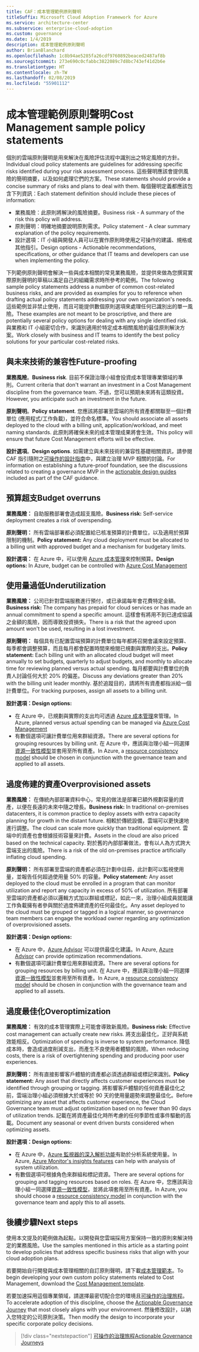 ```yaml
---
title: CAF：成本管理範例原則聲明
titleSuffix: Microsoft Cloud Adoption Framework for Azure
ms.service: architecture-center
ms.subservice: enterprise-cloud-adoption
ms.custom: governance
ms.date: 1/4/2019
description: 成本管理範例原則聲明
author: BrianBlanchard
ms.openlocfilehash: 1c8b94ae5285fa26cdf9760892beaced2487af8b
ms.sourcegitcommit: 273e690c0cfabbc3822089c7d8bc743ef41d2b6e
ms.translationtype: HT
ms.contentlocale: zh-TW
ms.lasthandoff: 02/08/2019
ms.locfileid: "55901112"
---
```

# <a name="cost-management-sample-policy-statements"></a><span data-ttu-id="832df-103">成本管理範例原則聲明</span><span class="sxs-lookup"><span data-stu-id="832df-103">Cost Management sample policy statements</span></span>

<span data-ttu-id="832df-104">個別的雲端原則聲明是用來解決在風險評估流程中識別出之特定風險的方針。</span><span class="sxs-lookup"><span data-stu-id="832df-104">Individual cloud policy statements are guidelines for addressing specific risks identified during your risk assessment process.</span></span> <span data-ttu-id="832df-105">這些聲明應該會提供風險的簡明摘要，以及如何處理它們的方案。</span><span class="sxs-lookup"><span data-stu-id="832df-105">These statements should provide a concise summary of risks and plans to deal with them.</span></span> <span data-ttu-id="832df-106">每個聲明定義都應該包含下列資訊：</span><span class="sxs-lookup"><span data-stu-id="832df-106">Each statement definition should include these pieces of information:</span></span>

- <span data-ttu-id="832df-107">業務風險：此原則將解決的風險摘要。</span><span class="sxs-lookup"><span data-stu-id="832df-107">Business risk - A summary of the risk this policy will address.</span></span>
- <span data-ttu-id="832df-108">原則聲明：明確地摘要說明原則需求。</span><span class="sxs-lookup"><span data-stu-id="832df-108">Policy statement - A clear summary explanation of the policy requirements.</span></span>
- <span data-ttu-id="832df-109">設計選項：IT 小組與開發人員可以在實作原則時使用之可操作的建議、規格或其他指引。</span><span class="sxs-lookup"><span data-stu-id="832df-109">Design options - Actionable recommendations, specifications, or other guidance that IT teams and developers can use when implementing the policy.</span></span>

<span data-ttu-id="832df-110">下列範例原則聲明會解決一些與成本相關的常見業務風險，並提供來做為您撰寫實際原則聲明的草稿以滿足自己的組織需求時所參考的範例。</span><span class="sxs-lookup"><span data-stu-id="832df-110">The following sample policy statements address a number of common cost-related business risks, and are provided as examples for you to reference when drafting actual policy statements addressing your own organization's needs.</span></span> <span data-ttu-id="832df-111">這些範例並非禁止使用，而且可能提供數個原則選項來處理任何已識別出的單一風險。</span><span class="sxs-lookup"><span data-stu-id="832df-111">These examples are not meant to be proscriptive, and there are potentially several policy options for dealing with any single identified risk.</span></span> <span data-ttu-id="832df-112">與業務和 IT 小組密切合作，來識別適用於特定成本相關風險的最佳原則解決方案。</span><span class="sxs-lookup"><span data-stu-id="832df-112">Work closely with business and IT teams to identify the best policy solutions for your particular cost-related risks.</span></span>  

## <a name="future-proofing"></a><span data-ttu-id="832df-113">與未來技術的兼容性</span><span class="sxs-lookup"><span data-stu-id="832df-113">Future-proofing</span></span>

<span data-ttu-id="832df-114">**業務風險**。</span><span class="sxs-lookup"><span data-stu-id="832df-114">**Business risk**.</span></span> <span data-ttu-id="832df-115">目前不保證治理小組會投資成本管理專業領域的準則。</span><span class="sxs-lookup"><span data-stu-id="832df-115">Current criteria that don't warrant an investment in a Cost Management discipline from the governance team.</span></span> <span data-ttu-id="832df-116">不過，您可以預期未來將有這類投資。</span><span class="sxs-lookup"><span data-stu-id="832df-116">However, you anticipate such an investment in the future.</span></span>

<span data-ttu-id="832df-117">**原則聲明**。</span><span class="sxs-lookup"><span data-stu-id="832df-117">**Policy statement**.</span></span> <span data-ttu-id="832df-118">您應該將部署至雲端的所有資產都關聯至一個計費單位 (應用程式/工作負載)，並符合命名標準。</span><span class="sxs-lookup"><span data-stu-id="832df-118">You should associate all assets deployed to the cloud with a billing unit, application/workload, and meet naming standards.</span></span> <span data-ttu-id="832df-119">此原則將確保未來的成本管理成果將會生效。</span><span class="sxs-lookup"><span data-stu-id="832df-119">This policy will ensure that future Cost Management efforts will be effective.</span></span>

<span data-ttu-id="832df-120">**設計選項**。</span><span class="sxs-lookup"><span data-stu-id="832df-120">**Design options**.</span></span> <span data-ttu-id="832df-121">如需建立與未來技術的兼容性基礎相關資訊，請參閱 CAF 指引隨附之[可操作的設計指南](../journeys/overview.md)中，與建立治理 MVP 相關的討論。</span><span class="sxs-lookup"><span data-stu-id="832df-121">For information on establishing a future-proof foundation, see the discussions related to creating a governance MVP in the [actionable design guides](../journeys/overview.md) included as part of the CAF guidance.</span></span>

## <a name="budget-overruns"></a><span data-ttu-id="832df-122">預算超支</span><span class="sxs-lookup"><span data-stu-id="832df-122">Budget overruns</span></span>

<span data-ttu-id="832df-123">**業務風險：** 自助服務部署會造成超支風險。</span><span class="sxs-lookup"><span data-stu-id="832df-123">**Business risk:** Self-service deployment creates a risk of overspending.</span></span>

<span data-ttu-id="832df-124">**原則聲明：** 所有雲端部署都必須配置給已核准預算的計費單位，以及適用於預算限制的機制。</span><span class="sxs-lookup"><span data-stu-id="832df-124">**Policy statement:** Any cloud deployment must be allocated to a billing unit with approved budget and a mechanism for budgetary limits.</span></span>

<span data-ttu-id="832df-125">**設計選項：** 在 Azure 中，可以使用 [Azure 成本管理](/azure/cost-management/manage-budgets)來控制預算。</span><span class="sxs-lookup"><span data-stu-id="832df-125">**Design options:** In Azure, budget can be controlled with [Azure Cost Management](/azure/cost-management/manage-budgets)</span></span>

## <a name="underutilization"></a><span data-ttu-id="832df-126">使用量過低</span><span class="sxs-lookup"><span data-stu-id="832df-126">Underutilization</span></span>

<span data-ttu-id="832df-127">**業務風險：** 公司已針對雲端服務進行預付，或已承諾每年會花費特定金額。</span><span class="sxs-lookup"><span data-stu-id="832df-127">**Business risk:** The company has prepaid for cloud services or has made an annual commitment to spend a specific amount.</span></span> <span data-ttu-id="832df-128">這樣會有將用不到已達成協議之金額的風險，因而導致投資損失。</span><span class="sxs-lookup"><span data-stu-id="832df-128">There is a risk that the agreed upon amount won't be used, resulting in a lost investment.</span></span>

<span data-ttu-id="832df-129">**原則聲明：** 每個具有已配置雲端預算的計費單位每年都將召開會議來設定預算、每季都會調整預算，而且每月都會配置時間來檢閱已規劃與實際的支出。</span><span class="sxs-lookup"><span data-stu-id="832df-129">**Policy statement:** Each billing unit with an allocated cloud budget will meet annually to set budgets, quarterly to adjust budgets, and monthly to allocate time for reviewing planned versus actual spending.</span></span> <span data-ttu-id="832df-130">每月都要與計費單位的負責人討論任何大於 20% 的偏差。</span><span class="sxs-lookup"><span data-stu-id="832df-130">Discuss any deviations greater than 20% with the billing unit leader monthly.</span></span> <span data-ttu-id="832df-131">基於追蹤目的，請將所有資產都指派給一個計費單位。</span><span class="sxs-lookup"><span data-stu-id="832df-131">For tracking purposes, assign all assets to a billing unit.</span></span>

<span data-ttu-id="832df-132">**設計選項：**</span><span class="sxs-lookup"><span data-stu-id="832df-132">**Design options:**</span></span>

- <span data-ttu-id="832df-133">在 Azure 中，已規劃與實際的支出均可透過 [Azure 成本管理](/azure/cost-management/quick-acm-cost-analysis)來管理。</span><span class="sxs-lookup"><span data-stu-id="832df-133">In Azure, planned versus actual spending can be managed via [Azure Cost Management](/azure/cost-management/quick-acm-cost-analysis)</span></span>
- <span data-ttu-id="832df-134">有數個選項可讓計費單位用來群組資源。</span><span class="sxs-lookup"><span data-stu-id="832df-134">There are several options for grouping resources by billing unit.</span></span> <span data-ttu-id="832df-135">在 Azure 中，應該與治理小組一同選擇[資源一致性模型](../../decision-guides/resource-consistency/overview.md)並套用至所有資產。</span><span class="sxs-lookup"><span data-stu-id="832df-135">In Azure, a [resource consistency model](../../decision-guides/resource-consistency/overview.md) should be chosen in conjunction with the governance team and applied to all assets.</span></span>

## <a name="overprovisioned-assets"></a><span data-ttu-id="832df-136">過度佈建的資產</span><span class="sxs-lookup"><span data-stu-id="832df-136">Overprovisioned assets</span></span>

<span data-ttu-id="832df-137">**業務風險：** 在傳統內部部署資料中心，常見的做法是部署已額外規劃容量的資產，以便在長遠的未來中隨之增長。</span><span class="sxs-lookup"><span data-stu-id="832df-137">**Business risk:** In traditional on-premises datacenters, it is common practice to deploy assets with extra capacity planning for growth in the distant future.</span></span> <span data-ttu-id="832df-138">相較於傳統設備，雲端可以更快速地進行調整。</span><span class="sxs-lookup"><span data-stu-id="832df-138">The cloud can scale more quickly than traditional equipment.</span></span> <span data-ttu-id="832df-139">雲端中的資產也會根據技術容量來計費。</span><span class="sxs-lookup"><span data-stu-id="832df-139">Assets in the cloud are also priced based on the technical capacity.</span></span> <span data-ttu-id="832df-140">對於舊的內部部署做法，會有以人為方式誇大雲端支出的風險。</span><span class="sxs-lookup"><span data-stu-id="832df-140">There is a risk of the old on-premises practice artificially inflating cloud spending.</span></span>

<span data-ttu-id="832df-141">**原則聲明：** 所有部署至雲端的資產都必須在計劃中註冊，此計劃可以監視使用量，並報告任何超過使用量 50% 的容量。</span><span class="sxs-lookup"><span data-stu-id="832df-141">**Policy statement:** Any asset deployed to the cloud must be enrolled in a program that can monitor utilization and report any capacity in excess of 50% of utilization.</span></span> <span data-ttu-id="832df-142">所有部署至雲端的資產都必須以邏輯方式加以群組或標記，如此一來，治理小組成員就能讓工作負載擁有者參與關於過度佈建資產的任何最佳化。</span><span class="sxs-lookup"><span data-stu-id="832df-142">Any asset deployed to the cloud must be grouped or tagged in a logical manner, so governance team members can engage the workload owner regarding any optimization of overprovisioned assets.</span></span>

<span data-ttu-id="832df-143">**設計選項：**</span><span class="sxs-lookup"><span data-stu-id="832df-143">**Design options:**</span></span>

- <span data-ttu-id="832df-144">在 Azure 中，[Azure Advisor](/azure/advisor/advisor-cost-recommendations) 可以提供最佳化建議。</span><span class="sxs-lookup"><span data-stu-id="832df-144">In Azure, [Azure Advisor](/azure/advisor/advisor-cost-recommendations) can provide optimization recommendations.</span></span>
- <span data-ttu-id="832df-145">有數個選項可讓計費單位用來群組資源。</span><span class="sxs-lookup"><span data-stu-id="832df-145">There are several options for grouping resources by billing unit.</span></span> <span data-ttu-id="832df-146">在 Azure 中，應該與治理小組一同選擇[資源一致性模型](../../decision-guides/resource-consistency/overview.md)並套用至所有資產。</span><span class="sxs-lookup"><span data-stu-id="832df-146">In Azure, a [resource consistency model](../../decision-guides/resource-consistency/overview.md) should be chosen in conjunction with the governance team and applied to all assets.</span></span>

## <a name="overoptimization"></a><span data-ttu-id="832df-147">過度最佳化</span><span class="sxs-lookup"><span data-stu-id="832df-147">Overoptimization</span></span>

<span data-ttu-id="832df-148">**業務風險：** 有效的成本管理實際上可能會導致新風險。</span><span class="sxs-lookup"><span data-stu-id="832df-148">**Business risk:** Effective cost management can actually create new risks.</span></span> <span data-ttu-id="832df-149">將支出最佳化，正好與系統效能相反。</span><span class="sxs-lookup"><span data-stu-id="832df-149">Optimization of spending is inverse to system performance.</span></span> <span data-ttu-id="832df-150">降低成本時，會造成過度削減支出，而產生不良使用者體驗的風險。</span><span class="sxs-lookup"><span data-stu-id="832df-150">When reducing costs, there is a risk of overtightening spending and producing poor user experiences.</span></span>

<span data-ttu-id="832df-151">**原則聲明：** 所有直接影響客戶體驗的資產都必須透過群組或標記來識別。</span><span class="sxs-lookup"><span data-stu-id="832df-151">**Policy statement:** Any asset that directly affects customer experiences must be identified through grouping or tagging.</span></span> <span data-ttu-id="832df-152">將影響客戶體驗的任何資產最佳化之前，雲端治理小組必須根據大於或等於 90 天的使用量趨勢來調整最佳化。</span><span class="sxs-lookup"><span data-stu-id="832df-152">Before optimizing any asset that affects customer experience, the Cloud Governance team must adjust optimization based on no fewer than 90 days of utilization trends.</span></span> <span data-ttu-id="832df-153">記載在將資產最佳化時所考慮的任何季節性或事件驅動的高載。</span><span class="sxs-lookup"><span data-stu-id="832df-153">Document any seasonal or event driven bursts considered when optimizing assets.</span></span>

<span data-ttu-id="832df-154">**設計選項：**</span><span class="sxs-lookup"><span data-stu-id="832df-154">**Design options:**</span></span>

- <span data-ttu-id="832df-155">在 Azure 中，[Azure 監視器的深入解析功能](/azure/azure-monitor/insights/vminsights-performance)有助於分析系統使用量。</span><span class="sxs-lookup"><span data-stu-id="832df-155">In Azure, [Azure Monitor's insights features](/azure/azure-monitor/insights/vminsights-performance) can help with analysis of system utilization.</span></span>
- <span data-ttu-id="832df-156">有數個選項可根據角色來群組和標記資源。</span><span class="sxs-lookup"><span data-stu-id="832df-156">There are several options for grouping and tagging resources based on roles.</span></span> <span data-ttu-id="832df-157">在 Azure 中，您應該與治理小組一同選擇[資源一致性模型](../../decision-guides/resource-consistency/overview.md)，並將此項套用至所有資產。</span><span class="sxs-lookup"><span data-stu-id="832df-157">In Azure, you should choose a [resource consistency model](../../decision-guides/resource-consistency/overview.md) in conjunction with the governance team and apply this to all assets.</span></span>

## <a name="next-steps"></a><span data-ttu-id="832df-158">後續步驟</span><span class="sxs-lookup"><span data-stu-id="832df-158">Next steps</span></span>

<span data-ttu-id="832df-159">使用本文提及的範例做為起點，以開發與您雲端採用方案保持一致的原則來解決特定的業務風險。</span><span class="sxs-lookup"><span data-stu-id="832df-159">Use the samples mentioned in this article as a starting point to develop policies that address specific business risks that align with your cloud adoption plans.</span></span>

<span data-ttu-id="832df-160">若要開始自行開發與成本管理相關的自訂原則聲明，請下載[成本管理範本](template.md)。</span><span class="sxs-lookup"><span data-stu-id="832df-160">To begin developing your own custom policy statements related to Cost Management, download the [Cost Management template](template.md).</span></span>

<span data-ttu-id="832df-161">若要加速採用這個專業領域，請選擇最密切配合您的環境且[可操作的治理旅程](../journeys/overview.md)。</span><span class="sxs-lookup"><span data-stu-id="832df-161">To accelerate adoption of this discipline, choose the [Actionable Governance Journey](../journeys/overview.md) that most closely aligns with your environment.</span></span> <span data-ttu-id="832df-162">然後修改設計，以納入您特定的公司原則決策。</span><span class="sxs-lookup"><span data-stu-id="832df-162">Then modify the design to incorporate your specific corporate policy decisions.</span></span>

> [!div class="nextstepaction"]
> [<span data-ttu-id="832df-163">可操作的治理旅程</span><span class="sxs-lookup"><span data-stu-id="832df-163">Actionable Governance Journeys</span></span>](../journeys/overview.md)
